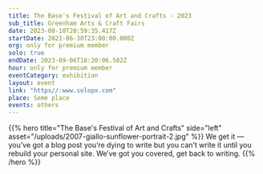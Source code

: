 ```yaml
---
title: The Base's Festival of Art and Crafts - 2023
sub_title: Greenham Arts & Craft Fairs
date: 2023-08-10T20:59:35.417Z
startDate: 2021-06-30T23:00:00.000Z
org: only for premium member
solo: true
endDate: 2023-09-06T18:20:06.502Z
hour: only for premium member
eventCategory: exhibition
layout: event
link: "https//:www.solopx.com"
place: Some place
events: others
---
```


{{% hero title="The Base's Festival of Art and Crafts" side="left" asset="/uploads/2007-giallo-sunflower-portrait-2.jpg" %}}
We get it — you’ve got a blog post you’re dying to write but you can’t write it until you rebuild your personal site. We’ve got you covered, get back to writing.
{{% /hero %}}
